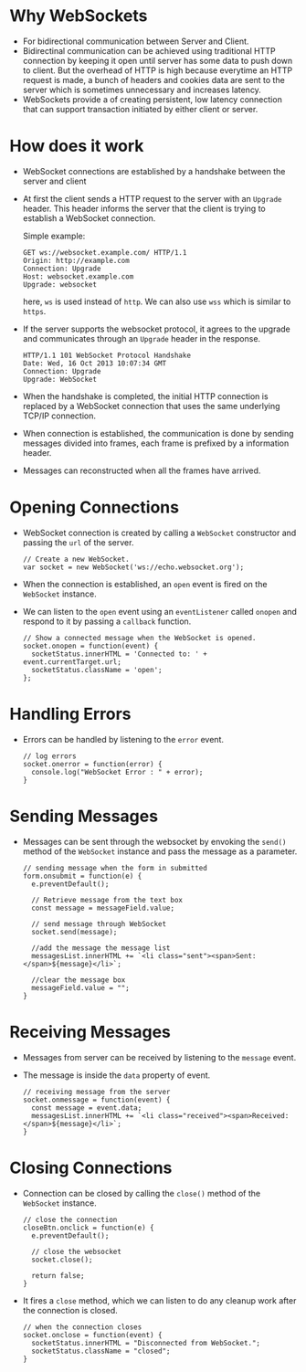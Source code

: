 # Why WebSockets

- For bidirectional communication between Server and Client.
- Bidirectinal communication can be achieved using traditional HTTP connection by keeping it open until server has some data to push down to client. But the overhead of HTTP is high because everytime an HTTP request is made, a bunch of headers and cookies data are sent to the server which is sometimes unnecessary and increases latency.
- WebSockets provide a of creating persistent, low latency connection that can support transaction initiated by either client or server.

# How does it work

- WebSocket connections are established by a handshake between the server and client
- At first the client sends a HTTP request to the server with an `Upgrade` header. This header informs the server that the client is trying to establish a WebSocket connection.

  Simple example: 

  ```
  GET ws://websocket.example.com/ HTTP/1.1
  Origin: http://example.com
  Connection: Upgrade
  Host: websocket.example.com
  Upgrade: websocket
  ```

  here, `ws` is used instead of `http`. We can also use `wss` which is similar to `https`.
- If the server supports the websocket protocol, it agrees to the upgrade and communicates through an `Upgrade` header in the response.

  ```
  HTTP/1.1 101 WebSocket Protocol Handshake
  Date: Wed, 16 Oct 2013 10:07:34 GMT
  Connection: Upgrade
  Upgrade: WebSocket
  ```

- When the handshake is completed, the initial HTTP connection is replaced by a WebSocket connection that uses the same underlying TCP/IP connection.
- When connection is established, the communication is done by sending messages divided into frames, each frame is prefixed by a information header.
- Messages can reconstructed when all the frames have arrived.

# Opening Connections

- WebSocket connection is created by calling a `WebSocket` constructor and passing the `url` of the server.

  ```
  // Create a new WebSocket.
  var socket = new WebSocket('ws://echo.websocket.org');
  ```

- When the connection is established, an `open` event is fired on the `WebSocket` instance.
- We can listen to the `open` event using an `eventListener` called `onopen` and respond to it by passing a `callback` function.

  ```
  // Show a connected message when the WebSocket is opened.
  socket.onopen = function(event) {
    socketStatus.innerHTML = 'Connected to: ' + event.currentTarget.url;
    socketStatus.className = 'open';
  };
  ```

# Handling Errors

- Errors can be handled by listening to the `error` event.

  ```
  // log errors
  socket.onerror = function(error) {
    console.log("WebSocket Error : " + error);
  }
  ```

# Sending Messages

- Messages can be sent through the websocket by envoking the `send()` method of the `WebSocket` instance and pass the message as a parameter.

  ```
  // sending message when the form in submitted
  form.onsubmit = function(e) {
    e.preventDefault();

    // Retrieve message from the text box
    const message = messageField.value;

    // send message through WebSocket
    socket.send(message);

    //add the message the message list
    messagesList.innerHTML += `<li class="sent"><span>Sent:</span>${message}</li>`;

    //clear the message box
    messageField.value = "";
  }
  ```

# Receiving Messages

- Messages from server can be received by listening to the `message` event.
- The message is inside the `data` property of event.

  ```
  // receiving message from the server
  socket.onmessage = function(event) {
    const message = event.data;
    messagesList.innerHTML += `<li class="received"><span>Received:</span>${message}</li>`;
  }
  ```

# Closing Connections

- Connection can be closed by calling the `close()` method of the `WebSocket` instance.

  ```
  // close the connection
  closeBtn.onclick = function(e) {
    e.preventDefault();

    // close the websocket
    socket.close();

    return false;
  }
  ```

- It fires a `close` method, which we can listen to do any cleanup work after the connection is closed.

  ```
  // when the connection closes
  socket.onclose = function(event) {
    socketStatus.innerHTML = "Disconnected from WebSocket.";
    socketStatus.className = "closed";
  }
  ```
